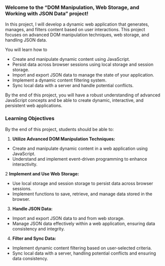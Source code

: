 ### Welcome to the “DOM Manipulation, Web Storage, and Working with JSON Data” project!

In this project, I will develop a dynamic web application that generates, manages, and filters content based on user interactions. This project focuses on advanced DOM manipulation techniques, web storage, and handling JSON data.

You will learn how to
- Create and manipulate dynamic content using JavaScript.
- Persist data across browser sessions using local storage and session storage.
- Import and export JSON data to manage the state of your application.
- Implement a dynamic content filtering system.
- Sync local data with a server and handle potential conflicts.

By the end of this project, you will have a robust understanding of advanced JavaScript concepts and be able to create dynamic, interactive, and persistent web applications.

### Learning Objectives

By the end of this project, students should be able to:

1. **Utilize Advanced DOM Manipulation Techniques:**

- Create and manipulate dynamic content in a web application using JavaScript.
- Understand and implement event-driven programming to enhance interactivity.

2 **Implement and Use Web Storage:**

- Use local storage and session storage to persist data across browser sessions.
- Implement functions to save, retrieve, and manage data stored in the browser.

3. **Handle JSON Data:**

- Import and export JSON data to and from web storage.
- Manage JSON data effectively within a web application, ensuring data consistency and integrity.

4. **Filter and Sync Data:**

- Implement dynamic content filtering based on user-selected criteria.
- Sync local data with a server, handling potential conflicts and ensuring data consistency.